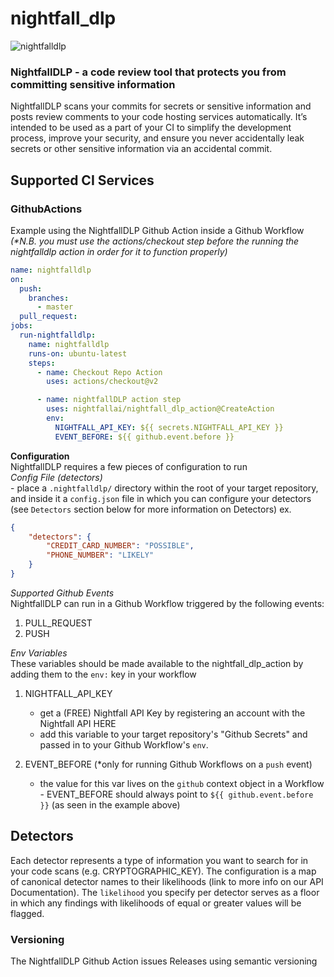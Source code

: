 # nightfall_dlp
![nightfalldlp](https://www.finsmes.com/wp-content/uploads/2019/11/Nightfall-AI.png "nightfalldlp")
### NightfallDLP - a code review tool that protects you from committing sensitive information

NightfallDLP scans your commits for secrets or sensitive information and posts review comments to your code hosting 
services automatically. It’s intended to be used as a part of your CI to simplify the development process, improve your 
security, and ensure you never accidentally leak secrets or other sensitive information via an accidental commit.

## Supported CI Services
### GithubActions
Example using the NightfallDLP Github Action inside a Github Workflow  
_(*N.B. you must use the actions/checkout step before the running the nightfalldlp action in order for it to function properly)_
```yaml
name: nightfalldlp
on:
  push:
    branches:
      - master
  pull_request:
jobs:
  run-nightfalldlp:
    name: nightfalldlp
    runs-on: ubuntu-latest
    steps:
      - name: Checkout Repo Action
        uses: actions/checkout@v2

      - name: nightfallDLP action step
        uses: nightfallai/nightfall_dlp_action@CreateAction
        env:
          NIGHTFALL_API_KEY: ${{ secrets.NIGHTFALL_API_KEY }}
          EVENT_BEFORE: ${{ github.event.before }}
```

**Configuration**  
NightfallDLP requires a few pieces of configuration to run  
_Config File (detectors)_  
    - place a `.nightfalldlp/` directory within the root of your target repository, and inside it a `config.json` file
    in which you can configure your detectors (see `Detectors` section below for more information on Detectors)
ex.
```json
{
    "detectors": {
        "CREDIT_CARD_NUMBER": "POSSIBLE",
        "PHONE_NUMBER": "LIKELY"
    }
}
```

_Supported Github Events_  
NightfallDLP can run in a Github Workflow triggered by the following events:
1) PULL_REQUEST
2) PUSH

_Env Variables_  
These variables should be made available to the nightfall_dlp_action by adding them to the `env:` key in your workflow
1) NIGHTFALL_API_KEY
    - get a (FREE) Nightfall API Key by registering an account with the Nightfall API HERE
    - add this variable to your target repository's "Github Secrets" and passed in to your Github Workflow's `env`.
    
2) EVENT_BEFORE (*only for running Github Workflows on a `push` event)
    - the value for this var lives on the `github` context object in a Workflow - EVENT_BEFORE should always point to
    `${{ github.event.before }}` (as seen in the example above)
    

## Detectors
Each detector represents a type of information you want to search for in your code scans (e.g. CRYPTOGRAPHIC_KEY). The 
configuration is a map of canonical detector names to their likelihoods (link to more info on our API Documentation). The 
`likelihood` you specify per detector serves as a floor in which any findings with likelihoods of equal or greater values will be flagged.

### Versioning
The NightfallDLP Github Action issues Releases using semantic versioning
